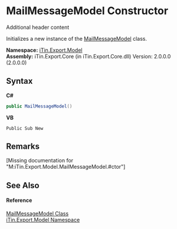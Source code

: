 # MailMessageModel Constructor 
Additional header content 

Initializes a new instance of the <a href="T_iTin_Export_Model_MailMessageModel">MailMessageModel</a> class.

**Namespace:**&nbsp;<a href="N_iTin_Export_Model">iTin.Export.Model</a><br />**Assembly:**&nbsp;iTin.Export.Core (in iTin.Export.Core.dll) Version: 2.0.0.0 (2.0.0.0)

## Syntax

**C#**<br />
``` C#
public MailMessageModel()
```

**VB**<br />
``` VB
Public Sub New
```


## Remarks
\[Missing <remarks> documentation for "M:iTin.Export.Model.MailMessageModel.#ctor"\]

## See Also


#### Reference
<a href="T_iTin_Export_Model_MailMessageModel">MailMessageModel Class</a><br /><a href="N_iTin_Export_Model">iTin.Export.Model Namespace</a><br />